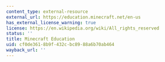 ```yaml
---
content_type: external-resource
external_url: https://education.minecraft.net/en-us
has_external_license_warning: true
license: https://en.wikipedia.org/wiki/All_rights_reserved
status: ''
title: Minecraft Education
uid: cf0de361-8b9f-432c-bc89-88a6b70ab464
wayback_url: ''
---
```

